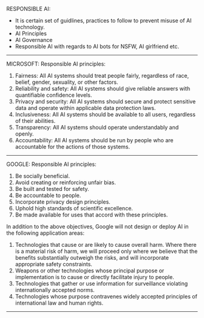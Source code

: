 RESPONSIBLE AI:

- It is certain set of guidlines, practices to follow to prevent misuse of AI technology.
- AI Principles
- AI Governance
- Responsible AI with regards to AI bots for NSFW, AI girlfriend etc.

---

MICROSOFT:
Responsible AI principles:

1. Fairness: All AI systems should treat people fairly, regardless of race, belief, gender, sexuality, or other factors.
2. Reliability and safety: All AI systems should give reliable answers with quantifiable confidence levels.
3. Privacy and security: All AI systems should secure and protect sensitive data and operate within applicable data protection laws.
4. Inclusiveness: All AI systems should be available to all users, regardless of their abilities.
5. Transparency: All AI systems should operate understandably and openly.
6. Accountability: All AI systems should be run by people who are accountable for the actions of those systems.

---

GOOGLE:
Responsible AI principles:

1. Be socially beneficial.
2. Avoid creating or reinforcing unfair bias.
3. Be built and tested for safety.
4. Be accountable to people.
5. Incorporate privacy design principles.
6. Uphold high standards of scientific excellence.
7. Be made available for uses that accord with these principles.

In addition to the above objectives, Google will not design or deploy AI in the following application areas:

1. Technologies that cause or are likely to cause overall harm. Where there is a material risk of harm, we will proceed only where we believe that the benefits substantially outweigh the risks, and will incorporate appropriate safety constraints.
2. Weapons or other technologies whose principal purpose or implementation is to cause or directly facilitate injury to people.
3. Technologies that gather or use information for surveillance violating internationally accepted norms.
4. Technologies whose purpose contravenes widely accepted principles of international law and human rights.

---
